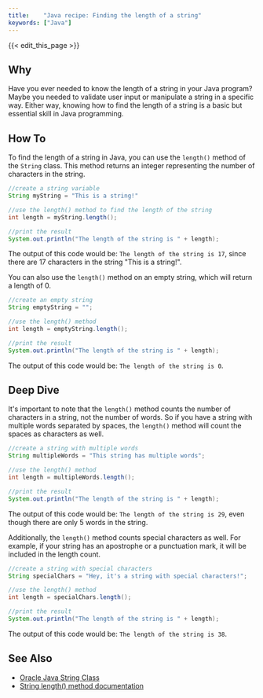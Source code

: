 ```yaml
---
title:    "Java recipe: Finding the length of a string"
keywords: ["Java"]
---
```


{{< edit_this_page >}}

## Why

Have you ever needed to know the length of a string in your Java program? Maybe you needed to validate user input or manipulate a string in a specific way. Either way, knowing how to find the length of a string is a basic but essential skill in Java programming.

## How To

To find the length of a string in Java, you can use the `length()` method of the `String` class. This method returns an integer representing the number of characters in the string.

```Java
//create a string variable
String myString = "This is a string!"

//use the length() method to find the length of the string
int length = myString.length();

//print the result
System.out.println("The length of the string is " + length);
```

The output of this code would be: `The length of the string is 17`, since there are 17 characters in the string "This is a string!".

You can also use the `length()` method on an empty string, which will return a length of 0.

```Java
//create an empty string
String emptyString = "";

//use the length() method
int length = emptyString.length();

//print the result
System.out.println("The length of the string is " + length);
```

The output of this code would be: `The length of the string is 0`.

## Deep Dive

It's important to note that the `length()` method counts the number of characters in a string, not the number of words. So if you have a string with multiple words separated by spaces, the `length()` method will count the spaces as characters as well.

```Java
//create a string with multiple words
String multipleWords = "This string has multiple words";

//use the length() method
int length = multipleWords.length();

//print the result
System.out.println("The length of the string is " + length);
```

The output of this code would be: `The length of the string is 29`, even though there are only 5 words in the string.

Additionally, the `length()` method counts special characters as well. For example, if your string has an apostrophe or a punctuation mark, it will be included in the length count.

```Java
//create a string with special characters
String specialChars = "Hey, it's a string with special characters!";

//use the length() method
int length = specialChars.length();

//print the result
System.out.println("The length of the string is " + length);
```

The output of this code would be: `The length of the string is 38`.

## See Also

- [Oracle Java String Class](https://docs.oracle.com/javase/8/docs/api/java/lang/String.html)
- [String length() method documentation](https://docs.oracle.com/javase/8/docs/api/java/lang/String.html#length--)